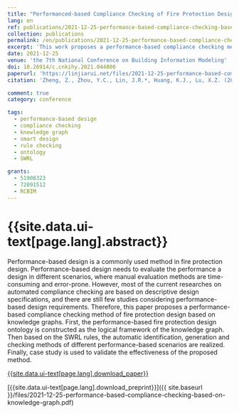 ```yaml
---
title: "Performanced-based Compliance Checking of Fire Protection Design based on Knowledge Graph"
lang: en
ref: publications/2021-12-25-performance-based-compliance-checking-based-on-knowledge-graph
collection: publications
permalink: /en/publications/2021-12-25-performance-based-compliance-checking-based-on-knowledge-graph
excerpt: 'This work proposes a performance-based compliance checking method based on knowledge graph, which could infer and generate potential simulation scenarios for automatic checking of performance metrics'
date: 2021-12-25
venue: 'the 7th National Conference on Building Information Modeling'
doi: 10.26914/c.cnkihy.2021.044800
paperurl: 'https://linjiarui.net/files/2021-12-25-performance-based-compliance-checking-based-on-knowledge-graph.pdf'
citation: 'Zheng, Z., Zhou, Y.C., Lin, J.R.*, Huang, K.J., Lu, X.Z. (2021). Performanced-based Compliance Checking of Fire Protection Design based on Knowledge Graph. <i>the 7th National Conference on Building Information Modeling</i>, 474-478. China Architecture&Building Press. Chongqing, China.'

comment: true
category: conference

tags: 
  - performance-based design
  - compliance checking
  - knowledge graph
  - smart design
  - rule checking
  - ontology
  - SWRL

grants:
  - 51908323
  - 72091512
  - RCBIM
---
```



{{site.data.ui-text[page.lang].abstract}}
====

Performance-based design is a commonly used method in fire protection design. Performance-based design needs to evaluate the performance a design in different scenarios, where manual evaluation methods are time-consuming and error-prone. However, most of the current researches on automated compliance checking are based on descriptive design specifications, and there are still few studies considering performance-based design requirements. Therefore, this paper proposes a performance-based compliance checking method of fire protection design based on knowledge graphs. First, the performance-based fire protection design ontology is constructed as the logical framework of the knowledge graph. Then based on the SWRL rules, the automatic identification, generation and checking methods of different performance-based scenarios are realized. Finally, case study is used to validate the effectiveness of the proposed method.

[{{site.data.ui-text[page.lang].download_paper}}](https://doi.org/10.26914/c.cnkihy.2021.044800)

[{{site.data.ui-text[page.lang].download_preprint}}]({{ site.baseurl }}/files/2021-12-25-performance-based-compliance-checking-based-on-knowledge-graph.pdf)
